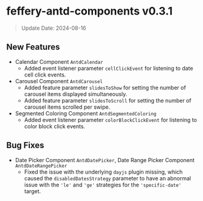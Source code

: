 # feffery-antd-components v0.3.1

> Update Date: 2024-08-16

## New Features

- Calendar Component `AntdCalendar`
  - Added event listener parameter `cellClickEvent` for listening to date cell click events.
- Carousel Component `AntdCarousel`
  - Added feature parameter `slidesToShow` for setting the number of carousel items displayed simultaneously.
  - Added feature parameter `slidesToScroll` for setting the number of carousel items scrolled per swipe.
- Segmented Coloring Component `AntdSegmentedColoring`
  - Added event listener parameter `colorBlockClickEvent` for listening to color block click events.

## Bug Fixes

- Date Picker Component `AntdDatePicker`, Date Range Picker Component `AntdDateRangePicker`
  - Fixed the issue with the underlying `dayjs` plugin missing, which caused the `disabledDatesStrategy` parameter to have an abnormal issue with the `'le'` and `'ge'` strategies for the `'specific-date'` target.
